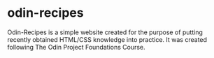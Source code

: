 # odin-recipes

Odin-Recipes is a simple website created for the 
purpose of putting recently obtained HTML/CSS knowledge into 
practice. It 
was created following The Odin Project Foundations Course.  

